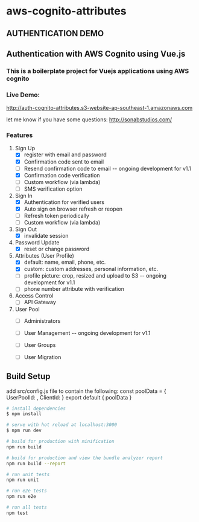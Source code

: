 # aws-cognito-attributes

## AUTHENTICATION DEMO
## Authentication with AWS Cognito using Vue.js
### This is a boilerplate project for Vuejs applications using AWS cognito

### Live Demo:
http://auth-cognito-attributes.s3-website-ap-southeast-1.amazonaws.com

let me know if you have some questions:
http://sonabstudios.com/

### Features
1. Sign Up
   - [x] register with email and password
   - [x] Confirmation code sent to email
   - [ ] Resend confirmation code to email -- ongoing development for v1.1
   - [x] Confirmation code verification
   - [ ] Custom workflow (via lambda)
   - [ ] SMS verification option
2. Sign In
   - [x] Authentication for verified users
   - [x] Auto sign on browser refresh or reopen
   - [ ] Refresh token periodically
   - [ ] Custom workflow (via lambda)
3. Sign Out
   - [x] invalidate session
4. Password Update
   - [x] reset or change password
5. Attributes (User Profile)
   - [x] default: name, email, phone, etc.
   - [x] custom: custom addresses, personal information, etc.
   - [ ] profile picture: crop, resized and upload to S3 -- ongoing development for v1.1
   - [ ] phone number attribute with verification
6. Access Control
   - [ ] API Gateway
7. User Pool
   - [ ] Administrators
   - [ ] User Management -- ongoing development for v1.1
   - [ ] User Groups
   - [ ] User Migration


## Build Setup

add src/config.js file to contain the following:
const poolData = { UserPoolId: <UserPoolId>, ClientId: <ClientId> }
export default {
  poolData
}

``` bash
# install dependencies
$ npm install

# serve with hot reload at localhost:3000
$ npm run dev

# build for production with minification
npm run build

# build for production and view the bundle analyzer report
npm run build --report

# run unit tests
npm run unit

# run e2e tests
npm run e2e

# run all tests
npm test
```
